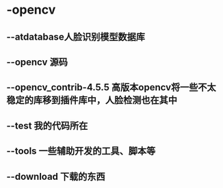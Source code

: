 # -opencv
## --atdatabase人脸识别模型数据库
## --opencv 源码
## --opencv_contrib-4.5.5 高版本opencv将一些不太稳定的库移到插件库中，人脸检测也在其中
## --test 我的代码所在
## --tools 一些辅助开发的工具、脚本等
## --download 下载的东西